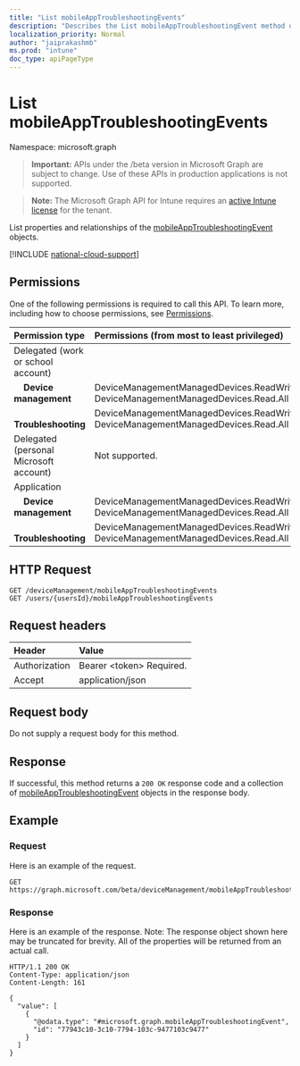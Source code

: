 ```yaml
---
title: "List mobileAppTroubleshootingEvents"
description: "Describes the List mobileAppTroubleshootingEvent method of the Microsoft Graph API for Intune, which supports multiple workflows."
localization_priority: Normal
author: "jaiprakashmb"
ms.prod: "intune"
doc_type: apiPageType
---
```


# List mobileAppTroubleshootingEvents

Namespace: microsoft.graph

> **Important:** APIs under the /beta version in Microsoft Graph are subject to change. Use of these APIs in production applications is not supported.

> **Note:** The Microsoft Graph API for Intune requires an [active Intune license](https://go.microsoft.com/fwlink/?linkid=839381) for the tenant.

List properties and relationships of the [mobileAppTroubleshootingEvent](../resources/intune-shared-mobileapptroubleshootingevent.md) objects.

[!INCLUDE [national-cloud-support](../../includes/all-clouds.md)]

## Permissions
One of the following permissions is required to call this API. To learn more, including how to choose permissions, see [Permissions](/graph/permissions-reference).

|Permission type|Permissions (from most to least privileged)|
|:---|:---|
|Delegated (work or school account)||
|&nbsp; &nbsp; **Device management**|DeviceManagementManagedDevices.ReadWrite.All, DeviceManagementManagedDevices.Read.All|
|&nbsp; &nbsp; **Troubleshooting**|DeviceManagementManagedDevices.ReadWrite.All, DeviceManagementManagedDevices.Read.All|
|Delegated (personal Microsoft account)|Not supported.|
|Application||
|&nbsp; &nbsp; **Device management**|DeviceManagementManagedDevices.ReadWrite.All, DeviceManagementManagedDevices.Read.All|
|&nbsp; &nbsp; **Troubleshooting**|DeviceManagementManagedDevices.ReadWrite.All, DeviceManagementManagedDevices.Read.All|

## HTTP Request
<!-- {
  "blockType": "ignored"
}
-->
``` http
GET /deviceManagement/mobileAppTroubleshootingEvents
GET /users/{usersId}/mobileAppTroubleshootingEvents
```

## Request headers
|Header|Value|
|:---|:---|
|Authorization|Bearer &lt;token&gt; Required.|
|Accept|application/json|

## Request body
Do not supply a request body for this method.

## Response
If successful, this method returns a `200 OK` response code and a collection of [mobileAppTroubleshootingEvent](../resources/intune-shared-mobileapptroubleshootingevent.md) objects in the response body.

## Example

### Request
Here is an example of the request.
``` http
GET https://graph.microsoft.com/beta/deviceManagement/mobileAppTroubleshootingEvents
```

### Response
Here is an example of the response. Note: The response object shown here may be truncated for brevity. All of the properties will be returned from an actual call.
``` http
HTTP/1.1 200 OK
Content-Type: application/json
Content-Length: 161

{
  "value": [
    {
      "@odata.type": "#microsoft.graph.mobileAppTroubleshootingEvent",
      "id": "77943c10-3c10-7794-103c-9477103c9477"
    }
  ]
}
```
